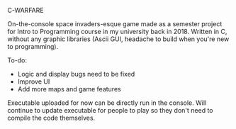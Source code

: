 C-WARFARE

On-the-console space invaders-esque game made as a semester project for Intro to Programming course in my university back in 2018. Written in C, without any graphic libraries (Ascii GUI, headache to build when you're new to programming). 

To-do:

- Logic and display bugs need to be fixed
- Improve UI
- Add more maps and game features

Executable uploaded for now can be directly run in the console. Will continue to update executable for people to play so they don't need to compile the code themselves.
